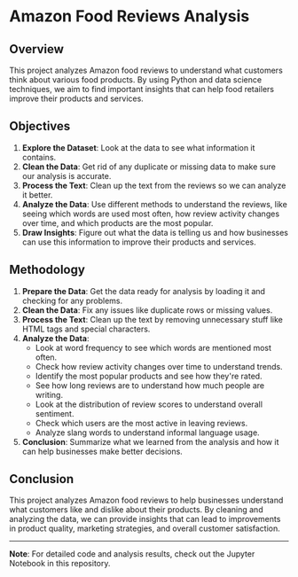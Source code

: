 # Amazon Food Reviews Analysis

## Overview
This project analyzes Amazon food reviews to understand what customers think about various food products. By using Python and data science techniques, we aim to find important insights that can help food retailers improve their products and services.

## Objectives
1. **Explore the Dataset**: Look at the data to see what information it contains.
2. **Clean the Data**: Get rid of any duplicate or missing data to make sure our analysis is accurate.
3. **Process the Text**: Clean up the text from the reviews so we can analyze it better.
4. **Analyze the Data**: Use different methods to understand the reviews, like seeing which words are used most often, how review activity changes over time, and which products are the most popular.
5. **Draw Insights**: Figure out what the data is telling us and how businesses can use this information to improve their products and services.

## Methodology
1. **Prepare the Data**: Get the data ready for analysis by loading it and checking for any problems.
2. **Clean the Data**: Fix any issues like duplicate rows or missing values.
3. **Process the Text**: Clean up the text by removing unnecessary stuff like HTML tags and special characters.
4. **Analyze the Data**:
   - Look at word frequency to see which words are mentioned most often.
   - Check how review activity changes over time to understand trends.
   - Identify the most popular products and see how they're rated.
   - See how long reviews are to understand how much people are writing.
   - Look at the distribution of review scores to understand overall sentiment.
   - Check which users are the most active in leaving reviews.
   - Analyze slang words to understand informal language usage.
5. **Conclusion**: Summarize what we learned from the analysis and how it can help businesses make better decisions.

## Conclusion
This project analyzes Amazon food reviews to help businesses understand what customers like and dislike about their products. By cleaning and analyzing the data, we can provide insights that can lead to improvements in product quality, marketing strategies, and overall customer satisfaction.

---

**Note**: For detailed code and analysis results, check out the Jupyter Notebook in this repository.
